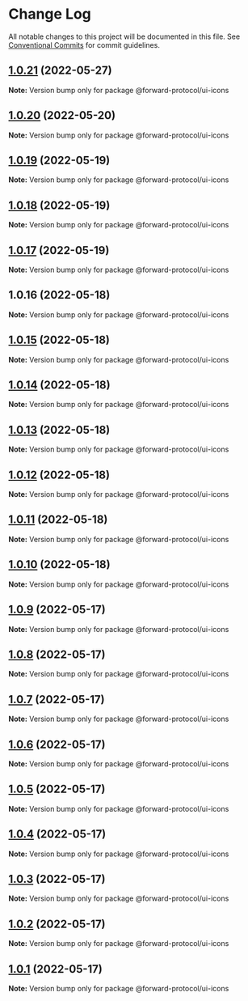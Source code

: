 # Change Log

All notable changes to this project will be documented in this file.
See [Conventional Commits](https://conventionalcommits.org) for commit guidelines.

## [1.0.21](https://github.com/Forward-Protocol/forward-design-system/compare/@forward-protocol/ui-icons@1.0.20...@forward-protocol/ui-icons@1.0.21) (2022-05-27)

**Note:** Version bump only for package @forward-protocol/ui-icons





## [1.0.20](https://github.com/Forward-Protocol/forward-design-system/compare/@forward-protocol/ui-icons@1.0.17...@forward-protocol/ui-icons@1.0.20) (2022-05-20)

**Note:** Version bump only for package @forward-protocol/ui-icons





## [1.0.19](https://github.com/Forward-Protocol/forward-design-system/compare/@forward-protocol/ui-icons@1.0.18...@forward-protocol/ui-icons@1.0.19) (2022-05-19)

**Note:** Version bump only for package @forward-protocol/ui-icons





## [1.0.18](https://github.com/Forward-Protocol/forward-design-system/compare/@forward-protocol/ui-icons@1.0.17...@forward-protocol/ui-icons@1.0.18) (2022-05-19)

**Note:** Version bump only for package @forward-protocol/ui-icons





## [1.0.17](https://github.com/Forward-Protocol/forward-design-system/compare/@forward-protocol/ui-icons@1.0.16...@forward-protocol/ui-icons@1.0.17) (2022-05-19)

**Note:** Version bump only for package @forward-protocol/ui-icons





## 1.0.16 (2022-05-18)

**Note:** Version bump only for package @forward-protocol/ui-icons





## [1.0.15](https://github.com/Forward-Protocol/forward-design-system/compare/@forward-protocol/ui-icons@1.0.14...@forward-protocol/ui-icons@1.0.15) (2022-05-18)

**Note:** Version bump only for package @forward-protocol/ui-icons





## [1.0.14](https://github.com/Forward-Protocol/forward-design-system/compare/@forward-protocol/ui-icons@1.0.13...@forward-protocol/ui-icons@1.0.14) (2022-05-18)

**Note:** Version bump only for package @forward-protocol/ui-icons





## [1.0.13](https://github.com/Forward-Protocol/forward-design-system/compare/@forward-protocol/ui-icons@1.0.12...@forward-protocol/ui-icons@1.0.13) (2022-05-18)

**Note:** Version bump only for package @forward-protocol/ui-icons





## [1.0.12](https://github.com/Forward-Protocol/forward-design-system/compare/@forward-protocol/ui-icons@1.0.11...@forward-protocol/ui-icons@1.0.12) (2022-05-18)

**Note:** Version bump only for package @forward-protocol/ui-icons





## [1.0.11](https://github.com/Forward-Protocol/forward-design-system/compare/@forward-protocol/ui-icons@1.0.10...@forward-protocol/ui-icons@1.0.11) (2022-05-18)

**Note:** Version bump only for package @forward-protocol/ui-icons





## [1.0.10](https://github.com/Forward-Protocol/forward-design-system/compare/@forward-protocol/ui-icons@1.0.9...@forward-protocol/ui-icons@1.0.10) (2022-05-18)

**Note:** Version bump only for package @forward-protocol/ui-icons





## [1.0.9](https://github.com/Forward-Protocol/forward-design-system/compare/@forward-protocol/ui-icons@1.0.8...@forward-protocol/ui-icons@1.0.9) (2022-05-17)

**Note:** Version bump only for package @forward-protocol/ui-icons





## [1.0.8](https://github.com/Forward-Protocol/forward-design-system/compare/@forward-protocol/ui-icons@1.0.7...@forward-protocol/ui-icons@1.0.8) (2022-05-17)

**Note:** Version bump only for package @forward-protocol/ui-icons





## [1.0.7](https://github.com/Forward-Protocol/forward-design-system/compare/@forward-protocol/ui-icons@1.0.6...@forward-protocol/ui-icons@1.0.7) (2022-05-17)

**Note:** Version bump only for package @forward-protocol/ui-icons





## [1.0.6](https://github.com/Forward-Protocol/forward-design-system/compare/@forward-protocol/ui-icons@1.0.5...@forward-protocol/ui-icons@1.0.6) (2022-05-17)

**Note:** Version bump only for package @forward-protocol/ui-icons





## [1.0.5](https://github.com/Forward-Protocol/forward-design-system/compare/@forward-protocol/ui-icons@1.0.4...@forward-protocol/ui-icons@1.0.5) (2022-05-17)

**Note:** Version bump only for package @forward-protocol/ui-icons





## [1.0.4](https://github.com/Forward-Protocol/forward-design-system/compare/@forward-protocol/ui-icons@1.0.3...@forward-protocol/ui-icons@1.0.4) (2022-05-17)

**Note:** Version bump only for package @forward-protocol/ui-icons





## [1.0.3](https://github.com/Forward-Protocol/forward-design-system/compare/@forward-protocol/ui-icons@1.0.2...@forward-protocol/ui-icons@1.0.3) (2022-05-17)

**Note:** Version bump only for package @forward-protocol/ui-icons





## [1.0.2](https://github.com/Forward-Protocol/forward-design-system/compare/@forward-protocol/ui-icons@1.0.1...@forward-protocol/ui-icons@1.0.2) (2022-05-17)

**Note:** Version bump only for package @forward-protocol/ui-icons





## [1.0.1](https://github.com/Forward-Protocol/forward-design-system/compare/@forward-protocol/ui-icons@1.0.0...@forward-protocol/ui-icons@1.0.1) (2022-05-17)

**Note:** Version bump only for package @forward-protocol/ui-icons
